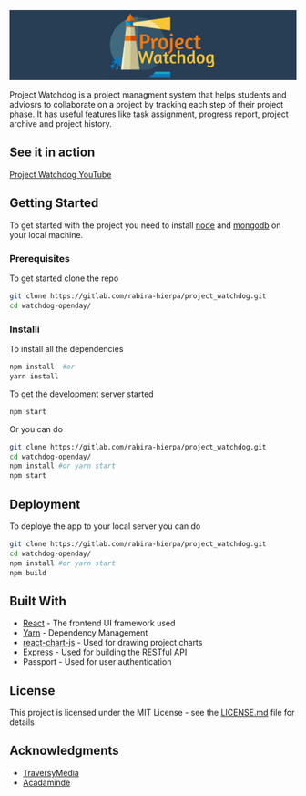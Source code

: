 ![project watchdog logo](./public/img/readme_banner.jpg)

Project Watchdog is a project managment system that helps students and adviosrs to collaborate on a project by tracking each step of their project phase. It has useful features like task assignment, progress report, project archive and project history.

## See it in action 
[Project Watchdog YouTube](https://www.youtube.com/watch?v=kAUCX6LbpnY)

## Getting Started

To get started with the project you need to install [node](https://nodejs.org/en/) and [mongodb](https://www.mongodb.com/download-center?) on your local machine.

### Prerequisites

To get started clone the repo

```bash
git clone https://gitlab.com/rabira-hierpa/project_watchdog.git
cd watchdog-openday/
```

### Installi

To install all the dependencies

```bash
npm install  #or
yarn install
```

To get the development server started

```bash
npm start
```

Or you can do

```bash
git clone https://gitlab.com/rabira-hierpa/project_watchdog.git
cd watchdog-openday/
npm install #or yarn start
npm start
```

## Deployment

To deploye the app to your local server you can do

```bash
git clone https://gitlab.com/rabira-hierpa/project_watchdog.git
cd watchdog-openday/
npm install #or yarn start
npm build
```

## Built With

* [React](https://reactjs.org/) - The frontend UI framework used
* [Yarn](https://yarnpkg.com/en/) - Dependency Management
* [react-chart-js](https://github.com/jerairrest/react-chartjs-2) - Used for drawing project charts
* Express - Used for building the RESTful API
* Passport - Used for user authentication

## License

This project is licensed under the MIT License - see the [LICENSE.md](LICENSE.md) file for details

## Acknowledgments

* [TraversyMedia](http://twitter.com/traversymedia)
* [Acadaminde](https://www.youtube.com/channel/UCSJbGtTlrDami-tDGPUV9-w)
